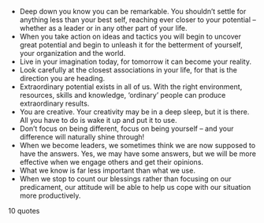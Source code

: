  - Deep down you know you can be remarkable. You shouldn’t settle for anything less than your best self, reaching ever closer to your potential – whether as a leader or in any other part of your life.
 - When you take action on ideas and tactics you will begin to uncover great potential and begin to unleash it for the betterment of yourself, your organization and the world.
 - Live in your imagination today, for tomorrow it can become your reality.
 - Look carefully at the closest associations in your life, for that is the direction you are heading.
 - Extraordinary potential exists in all of us. With the right environment, resources, skills and knowledge, ‘ordinary’ people can produce extraordinary results.
 - You are creative. Your creativity may be in a deep sleep, but it is there. All you have to do is wake it up and put it to use.
 - Don’t focus on being different, focus on being yourself – and your difference will naturally shine through!
 - When we become leaders, we sometimes think we are now supposed to have the answers. Yes, we may have some answers, but we will be more effective when we engage others and get their opinions.
 - What we know is far less important than what we use.
 - When we stop to count our blessings rather than focusing on our predicament, our attitude will be able to help us cope with our situation more productively.

10 quotes